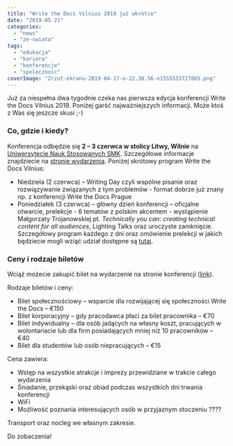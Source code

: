 ```yaml
---
title: "Write the Docs Vilnius 2019 już wkrótce"
date: "2019-05-21"
categories:
  - "news"
  - "ze-swiata"
tags:
  - "edukacja"
  - "kariera"
  - "konferencje"
  - "spolecznosc"
coverImage: "Zrzut-ekranu-2019-04-17-o-22.38.56-e1555533727865.png"
---
```


Już za niespełna dwa tygodnie czeka nas pierwsza edycja konferencji Write the Docs Vilnius 2019. Poniżej garść najważniejszych informacji. Może ktoś z Was się jeszcze skusi ;-)

### Co, gdzie i kiedy?

Konferencja odbędzie się **2 – 3 czerwca w stolicy Litwy, Wilnie** na [Uniwersytecie Nauk Stosowanych SMK](https://www.smk.lt/en/). Szczegółowe informacje znajdziecie na [stronie wydarzenia](https://www.writethedocs.org/conf/vilnius/2019/). Poniżej skrótowy program Write the Docs Vilnius:

- Niedziela (2 czerwca) – Writing Day czyli wspólne pisanie oraz rozwiązywanie związanych z tym problemów - format dobrze już znany np. z konferencji Write the Docs Prague
- Poniedziałek (3 czerwca) – główny dzień konferencji – oficjalne otwarcie, prelekcje - 6 tematów z polskim akcentem - wystąpienie Małgorzaty Trojanowskiej pt. _Technically you can: creating technical content for all audiences_, Lighting Talks oraz uroczyste zamknięcie. Szczegółowy program każdego z dni oraz omówienie prelekcji w jakich będziecie mogli wziąć udział dostępne są [tutaj](https://www.writethedocs.org/conf/vilnius/2019/schedule/).

### Ceny i rodzaje biletów

Wciąż możecie zakupić bilet na wydarzenie na stronie konferencji ([link](https://www.writethedocs.org/conf/vilnius/2019/tickets/)).

Rodzaje biletów i ceny:

- Bilet społecznościowy – wsparcie dla rozwijającej się społeczności Write the Docs – €150
- Bilet korporacyjny – gdy pracodawca płaci za bilet pracownika – €70
- Bilet indywidualny – dla osób jadących na własny koszt, pracujących w wolontariacie lub dla firm posiadających mniej niż 10 pracowników – €40
- Bilet dla studentów lub osób niepracujących – €15

Cena zawiera:

- Wstęp na wszystkie atrakcje i imprezy przewidziane w trakcie całego wydarzenia
- Śniadanie, przekąski oraz obiad podczas wszystkich dni trwania konferencji
- WiFi
- Możliwość poznania interesujących osób w przyjaznym otoczeniu ????

Transport oraz nocleg we własnym zakresie.

Do zobaczenia!
